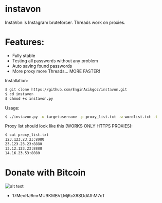 # instavon
InstaVon is Instagram bruteforcer. Threads work on proxies.

# Features:

  - Fully stable
  - Testing all passwords without any problem
  - Auto saving found passwords
  - More proxy more Threads... MORE FASTER!


Installation:
```sh
$ git clone https://github.com/EnginAcikgoz/instavon.git
$ cd instavon
$ chmod +x instavon.py
```

Usage:
```sh
$ ./instavon.py -u targetusername -p proxy_list.txt -w wordlist.txt -t 20
```

Proxy list should look like this (WORKS ONLY HTTPS PROXIES):
```sh
$ cat proxy_list.txt
123.123.23.23:8080
23.123.23.23:8880
13.12.123.23:8888
14.16.23.53:8080
```

# Donate with Bitcoin
![alt text](http://i.imgur.com/EaRUjUN.png)
  - 17MeoRJ6mrMU9KMBVLMjKcX6SDdAfhM7oT 
